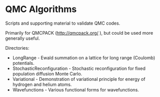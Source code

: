# QMC Algorithms
Scripts and supporting material to validate QMC codes.

Primarily for QMCPACK (http://qmcpack.org/ ), but could be used more generally useful.

Directories:
* LongRange - Ewald summation on a lattice for long range (Coulomb) potentials.
* StochasticReconfiguration - Stochastic reconfiguration for fixed population diffusion Monte Carlo.
* Variational - Demonstration of variational principle for energy of hydrogen and helium atoms.
* Wavefunctions - Various functional forms for wavefunctions.
